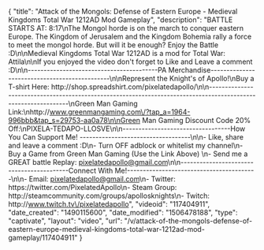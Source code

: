 {
    "title": "Attack of the Mongols: Defense of Eastern Europe - Medieval Kingdoms Total War 1212AD Mod Gameplay",
    "description": "BATTLE STARTS AT: 8:17\nThe Mongol horde is on the march to conquer eastern Europe.  The Kingdom of Jerusalem and the Kingdom Bohemia rally a force to meet the mongol horde.  But will it be enough?  Enjoy the Battle :D\n\nMedieval Kingdoms Total War 1212AD is a mod for Total War: Attila\n\nIf you enjoyed the video don't forget to Like and Leave a comment :D\n\n-----------------------------------------PA Merchandise----------------------------------------------\n\nRepresent the Knight's of Apollo!\nBuy a T-shirt Here: http:\/\/shop.spreadshirt.com\/pixelatedapollo\/\n\n---------------------------------------------------------------------------------------------------------------\nGreen Man Gaming Link:\nhttp:\/\/www.greenmangaming.com\/?tap_a=1964-996bbb&tap_s=29753-aa0a78\n\nGreen Man Gaming Discount Code 20% Off:\nPIXELA-TEDAPO-LLOSVE\n\n----------------------------------How You Can Support Me! -----------------------------------\n\n- Like, share and leave a comment :D\n- Turn OFF adblock or whitelist my channel\n- Buy a Game from Green Man Gaming (Use the Link Above) \n- Send me a GREAT battle Replay: pixelatedapollo@gmail.com\n\n------------------------------------------Connect With Me!-----------------------------------------\n\n- Email: pixelatedapollo@gmail.com\n- Twitter: https:\/\/twitter.com\/PixelatedApollo\n- Steam Group:  http:\/\/steamcommunity.com\/groups\/apollosknights\n- Twitch: http:\/\/www.twitch.tv\/pixelatedapollo",
    "videoid": "117404911",
    "date_created": "1490115600",
    "date_modified": "1506478188",
    "type": "captivate",
    "layout": "video",
    "url": "\/v\/attack-of-the-mongols-defense-of-eastern-europe-medieval-kingdoms-total-war-1212ad-mod-gameplay\/117404911"
}